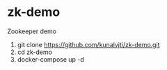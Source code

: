 # zk-demo
Zookeeper demo

1. git clone https://github.com/kunalvjti/zk-demo.git
2. cd zk-demo
3. docker-compose up -d
